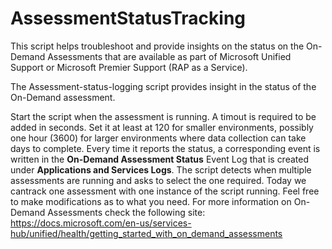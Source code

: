 # AssessmentStatusTracking
This script helps troubleshoot and provide insights on the status on the On-Demand Assessments that are available as part of Microsoft Unified Support or Microsoft Premier Support (RAP as a Service).

The Assessment-status-logging script provides insight in the status of the On-Demand assessment.

Start the script when the assessment is running. A timout is required to be added in seconds. Set it at least at 120 for smaller environments, possibly one hour (3600) for larger environments where data collection can take days to complete. 
Every time it reports the status, a corresponding event is written in the **On-Demand Assessment Status** Event Log that is created under **Applications and Services Logs**.
The script detects when multiple assessments are running and asks to select the one required. Today we cantrack one assessment with one instance of the script running.
Feel free to make modifications as to what you need. 
For more information on On-Demand Assessments check the following site: https://docs.microsoft.com/en-us/services-hub/unified/health/getting_started_with_on_demand_assessments 
